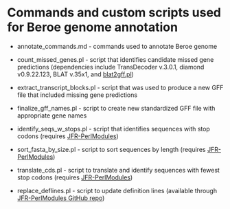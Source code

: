 # Commands and custom scripts used for Beroe genome annotation

* annotate_commands.md - commands used to annotate Beroe genome

* count_missed_genes.pl - script that identifies candidate missed gene predictions (dependencies include TransDecoder v.3.0.1, diamond v0.9.22.123, BLAT v.35x1, and [blat2gff.pl](http://arthropods.eugenes.org/EvidentialGene/evigene/scripts/))

* extract_transcript_blocks.pl - script that was used to produce a new GFF file that included missing gene predictions

* finalize_gff_names.pl - script to create new standardized GFF file with appropriate gene names

* identify_seqs_w_stops.pl - script that identifies sequences with stop codons (requires [JFR-PerlModules](https://github.com/josephryan/JFR-PerlModules))

* sort_fasta_by_size.pl - script to sort sequences by length (requires [JFR-PerlModules](https://github.com/josephryan/JFR-PerlModules))

* translate_cds.pl - script to translate and identify sequences with fewest stop codons (requires [JFR-PerlModules](https://github.com/josephryan/JFR-PerlModules))

* replace_deflines.pl - script to update definition lines (available through [JFR-PerlModules GitHub repo](https://github.com/josephryan/JFR-PerlModules))


